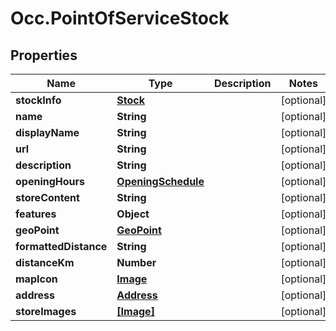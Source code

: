 # Occ.PointOfServiceStock

## Properties
Name | Type | Description | Notes
------------ | ------------- | ------------- | -------------
**stockInfo** | [**Stock**](Stock.md) |  | [optional] 
**name** | **String** |  | [optional] 
**displayName** | **String** |  | [optional] 
**url** | **String** |  | [optional] 
**description** | **String** |  | [optional] 
**openingHours** | [**OpeningSchedule**](OpeningSchedule.md) |  | [optional] 
**storeContent** | **String** |  | [optional] 
**features** | **Object** |  | [optional] 
**geoPoint** | [**GeoPoint**](GeoPoint.md) |  | [optional] 
**formattedDistance** | **String** |  | [optional] 
**distanceKm** | **Number** |  | [optional] 
**mapIcon** | [**Image**](Image.md) |  | [optional] 
**address** | [**Address**](Address.md) |  | [optional] 
**storeImages** | [**[Image]**](Image.md) |  | [optional] 


